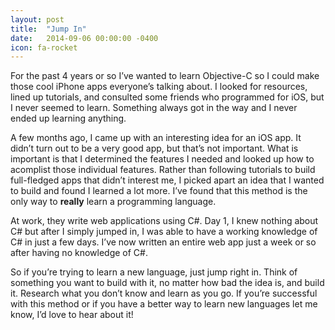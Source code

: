 ```yaml
---
layout: post
title:  "Jump In"
date:   2014-09-06 00:00:00 -0400
icon: fa-rocket
---
```


For the past 4 years or so I’ve wanted to learn Objective-C so I could make those cool iPhone apps everyone’s talking about. I looked for resources, lined up tutorials, and consulted some friends who programmed for iOS, but I never seemed to learn. Something always got in the way and I never ended up learning anything.

A few months ago, I came up with an interesting idea for an iOS app. It didn’t turn out to be a very good app, but that’s not important. What is important is that I determined the features I needed and looked up how to acomplist those individual features. Rather than following tutorials to build full-fledged apps that didn’t interest me, I picked apart an idea that I wanted to build and found I learned a lot more. I’ve found that this method is the only way to **really** learn a programming language.

At work, they write web applications using C#. Day 1, I knew nothing about C# but after I simply jumped in, I was able to have a working knowledge of C# in just a few days. I’ve now written an entire web app just a week or so after having no knowledge of C#.

So if you’re trying to learn a new language, just jump right in. Think of something you want to build with it, no matter how bad the idea is, and build it. Research what you don’t know and learn as you go. If you’re successful with this method or if you have a better way to learn new languages let me know, I’d love to hear about it!

